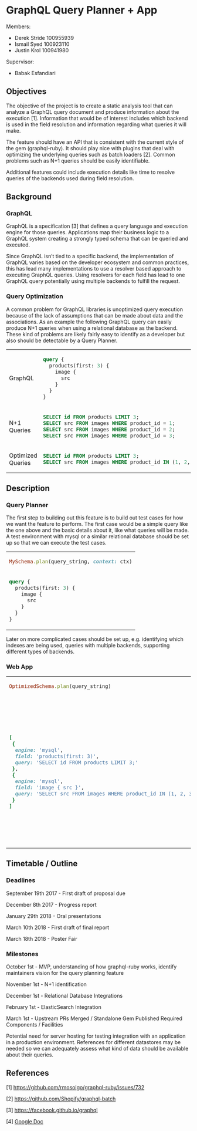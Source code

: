# GraphQL Query Planner + App

Members:

- Derek Stride  100955939
- Ismail Syed 100923110
- Justin Krol 100941980

Supervisor:

- Babak Esfandiari


## Objectives

The objective of the project is to create a static analysis tool that can analyze a GraphQL query document and produce information about the execution [1]. Information that would be of interest includes which backend is used in the field resolution and information regarding what queries it will make.

The feature should have an API that is consistent with the current style of the gem (graphql-ruby). It should play nice with plugins that deal with optimizing the underlying queries such as batch loaders [2]. Common problems such as N+1 queries should be easily identifiable.

Additional features could include execution details like time to resolve queries of the backends used during field resolution.


## Background

### GraphQL

GraphQL is a specification [3] that defines a query language and execution engine for those queries. Applications map their business logic to a GraphQL system creating a strongly typed schema that can be queried and executed.

Since GraphQL isn’t tied to a specific backend, the implementation of GraphQL varies based on the developer ecosystem and common practices, this has lead many implementations to use a resolver based approach to executing GraphQL queries. Using resolvers for each field has lead to one GraphQL query potentially using multiple backends to fulfill the request.

### Query Optimization

A common problem for GraphQL libraries is unoptimized query execution because of the lack of assumptions that can be made about data and the associations. As an example the following GraphQL query can easily produce N+1 queries when using a relational database as the backend. These kind of problems are likely fairly easy to identify as a developer but also should be detectable by a Query Planner.

<table>
  <tr>
  <td>GraphQL</td>
  <td>

```graphql
query {
  products(first: 3) {
    image {
      src
    }
  }
}
```

  </td>
  </tr>
  <tr>
  <td>N+1 Queries</td>
  <td>

```sql
SELECT id FROM products LIMIT 3;
SELECT src FROM images WHERE product_id = 1;
SELECT src FROM images WHERE product_id = 2;
SELECT src FROM images WHERE product_id = 3;
```

  </td>
  </tr>
  <tr>
  <td>Optimized Queries</td>
  <td>

```sql
SELECT id FROM products LIMIT 3;
SELECT src FROM images WHERE product_id IN (1, 2, 3);
```

  </td>
  </tr>
</table>

## Description

### Query Planner

The first step to building out this feature is to build out test cases for how we want the feature to perform. The first case would be a simple query like the one above and the basic details about it, like what queries will be made. A test environment with mysql or a similar relational database should be set up so that we can execute the test cases.

<table>
  <tr>
  <td>

```ruby
MySchema.plan(query_string, context: ctx)
```

  </td>
  </tr>
  <tr>
  <td>

```graphql
query {
  products(first: 3) {
    image {
      src
    }
  }
}
```

  </td>
  </tr>
</table>

Later on more complicated cases should be set up, e.g. identifying which indexes are being used, queries with multiple backends, supporting different types of backends.

### Web App

<table>
  <tr>
  <td>

```ruby
OptimizedSchema.plan(query_string)
```

  </td>
  <td>

```ruby
BadSchema.plan(query_string)
```

  </td>
  </tr>
  <tr>
  <td>

```ruby
[
 {
  engine: 'mysql',
  field: 'products(first: 3)',
  query: 'SELECT id FROM products LIMIT 3;'
 },
 {
  engine: 'mysql',
  field: 'image { src }',
  query: 'SELECT src FROM images WHERE product_id IN (1, 2, 3);'
 }
]
```

  </td>
  <td>

```ruby
[
 {
  engine: 'mysql',
  field: 'products(first: 3)',
  query: 'SELECT id FROM products LIMIT 3;'
 },
 {
  engine: 'mysql',
  field: 'image { src }',
  query: 'SELECT src FROM images WHERE product_id = 1;'
 }
 {
  engine: 'mysql',
  field: 'image { src }',
  query: 'SELECT src FROM images WHERE product_id = 2;'
 }
 {
  engine: 'mysql',
  field: 'image { src }',
  query: 'SELECT src FROM images WHERE product_id = 3;'
 }
]
```

  </td>
  </tr>
</table>

## Timetable / Outline

### Deadlines

September 19th 2017 - First draft of proposal due

December 8th 2017 - Progress report

January 29th 2018 - Oral presentations

March 10th 2018 - First draft of final report

March 18th 2018 - Poster Fair

### Milestones

October 1st - MVP, understanding of how graphql-ruby works, identify maintainers vision for the query planning feature

November 1st - N+1 identification

December 1st - Relational Database Integrations

February 1st - ElasticSearch Integration

March 1st - Upstream PRs Merged / Standalone Gem Published
Required Components / Facilities

Potential need for server hosting for testing integration with an application in a production environment. References for different datastores may be needed so we can adequately assess what kind of data should be available about their queries.

## References

[1] https://github.com/rmosolgo/graphql-ruby/issues/732

[2] https://github.com/Shopify/graphql-batch

[3] https://facebook.github.io/graphql

[4] [Google Doc](https://docs.google.com/document/d/1fun70FFe5heoWo8c3EdgCStcaAxJa-5wjn2Mg0Ahwhc/edit?usp=sharing)
